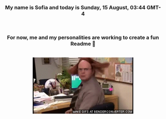 


<div align="center">
<h3 >My name is Sofia and today is Sunday, 15 August, 03:44 GMT-4</h3><br>
<h3 >For now, me and my personalities are working to create a fun Readme 👋
</h3><br>
<img src='img/dwight.gif' alt='working...'/>
</div>
